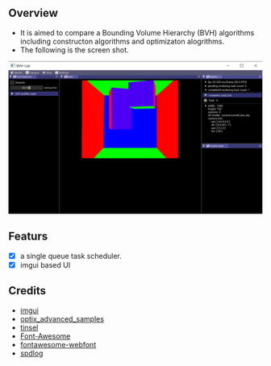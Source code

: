 ## Overview

- It is aimed to compare a Bounding Volume Hierarchy (BVH) algorithms including constructon algorithms and optimizaton alogrithms.
- The following is the screen shot.

![screen shot](./image/screenshot.png)

## Featurs 
- [x] a single queue task scheduler. 
- [x] imgui based UI

## Credits 

- [imgui](https://github.com/ocornut/imgui)
- [optix_advanced_samples](https://github.com/nvpro-samples/optix_advanced_samples)
- [tinsel](https://github.com/mmacklin/tinsel)
- [Font-Awesome](https://raw.githubusercontent.com/FortAwesome/Font-Awesome/fa-4/src/icons.yml)
- [fontawesome-webfont](https://github.com/FortAwesome/Font-Awesome/blob/fa-4/fonts/fontawesome-webfont.ttf)
- [spdlog](https://github.com/gabime/spdlog)

